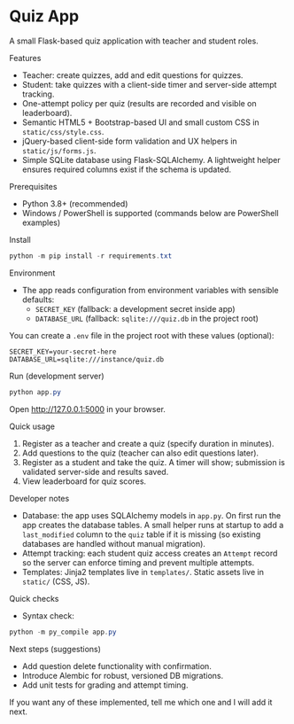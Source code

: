 # Quiz App

A small Flask-based quiz application with teacher and student roles.

Features
- Teacher: create quizzes, add and edit questions for quizzes.
- Student: take quizzes with a client-side timer and server-side attempt tracking.
- One-attempt policy per quiz (results are recorded and visible on leaderboard).
- Semantic HTML5 + Bootstrap-based UI and small custom CSS in `static/css/style.css`.
- jQuery-based client-side form validation and UX helpers in `static/js/forms.js`.
- Simple SQLite database using Flask-SQLAlchemy. A lightweight helper ensures required columns exist if the schema is updated.

Prerequisites
- Python 3.8+ (recommended)
- Windows / PowerShell is supported (commands below are PowerShell examples)

Install
```powershell
python -m pip install -r requirements.txt
```

Environment
- The app reads configuration from environment variables with sensible defaults:
  - `SECRET_KEY` (fallback: a development secret inside app)
  - `DATABASE_URL` (fallback: `sqlite:///quiz.db` in the project root)

You can create a `.env` file in the project root with these values (optional):
```
SECRET_KEY=your-secret-here
DATABASE_URL=sqlite:///instance/quiz.db
```

Run (development server)
```powershell
python app.py
```
Open http://127.0.0.1:5000 in your browser.

Quick usage
1. Register as a teacher and create a quiz (specify duration in minutes).
2. Add questions to the quiz (teacher can also edit questions later).
3. Register as a student and take the quiz. A timer will show; submission is validated server-side and results saved.
4. View leaderboard for quiz scores.

Developer notes
- Database: the app uses SQLAlchemy models in `app.py`. On first run the app creates the database tables. A small helper runs at startup to add a `last_modified` column to the `quiz` table if it is missing (so existing databases are handled without manual migration).
- Attempt tracking: each student quiz access creates an `Attempt` record so the server can enforce timing and prevent multiple attempts.
- Templates: Jinja2 templates live in `templates/`. Static assets live in `static/` (CSS, JS).

Quick checks
- Syntax check:
```powershell
python -m py_compile app.py
```

Next steps (suggestions)
- Add question delete functionality with confirmation.
- Introduce Alembic for robust, versioned DB migrations.
- Add unit tests for grading and attempt timing.

If you want any of these implemented, tell me which one and I will add it next.

